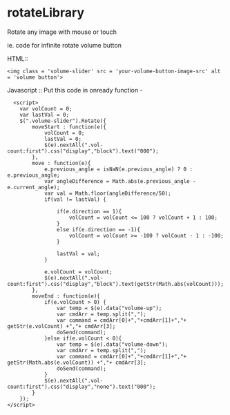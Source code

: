 # rotateLibrary
Rotate any image with mouse or touch

ie. code for infinite rotate volume button

HTML::

    <img class = 'volume-slider' src = 'your-volume-button-image-src' alt = 'volume button'>


Javascript :: Put this code in onready function -

      <script>
        var volCount = 0;
        var lastVal = 0;
        $(".volume-slider").Rotate({
            moveStart : function(e){
                volCount = 0;
                lastVal = 0;
                $(e).nextAll(".vol-count:first").css("display","block").text("000");
            },
            move : function(e){
                e.previous_angle = isNaN(e.previous_angle) ? 0 : e.previous_angle;
                var angleDifference = Math.abs(e.previous_angle - e.current_angle);
                var val = Math.floor(angleDifference/50);
                if(val != lastVal) {

                    if(e.direction == 1){
                        volCount = volCount <= 100 ? volCount + 1 : 100;
                    }
                    else if(e.direction == -1){
                        volCount = volCount >= -100 ? volCount - 1 : -100;
                    }

                    lastVal = val;
                }

                e.volCount = volCount;
                $(e).nextAll(".vol-count:first").css("display","block").text(getStr(Math.abs(volCount)));
            }, 
            moveEnd : function(e){
                if(e.volCount > 0) {
                    var temp = $(e).data("volume-up");
                    var cmdArr = temp.split(",");
                    var command = cmdArr[0]+","+cmdArr[1]+","+ getStr(e.volCount) +","+ cmdArr[3];
                    doSend(command);
                }else if(e.volCount < 0){
                    var temp = $(e).data("volume-down");
                    var cmdArr = temp.split(",");
                    var command = cmdArr[0]+","+cmdArr[1]+","+ getStr(Math.abs(e.volCount)) +","+ cmdArr[3];
                    doSend(command);
                }
                $(e).nextAll(".vol-count:first").css("display","none").text("000");
            }
        });
    </script>
